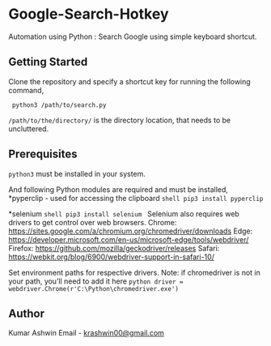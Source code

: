 # Google-Search-Hotkey
Automation using Python : Search Google using simple keyboard shortcut.

## Getting Started
Clone the repository and specify a shortcut key for running the following command,
```shell 
 python3 /path/to/search.py
```
`/path/to/the/directory/` is the directory location, that needs to be uncluttered.

## Prerequisites
`python3` must be installed in your system.

And following Python modules are required and must be installed,
*pyperclip - used for accessing the clipboard
  ```shell pip3 install pyperclip ```

*selenium
  ```shell pip3 install selenium ```
  Selenium also requires web drivers to get control over web browsers.
    Chrome:	https://sites.google.com/a/chromium.org/chromedriver/downloads
    Edge:	https://developer.microsoft.com/en-us/microsoft-edge/tools/webdriver/
    Firefox:	https://github.com/mozilla/geckodriver/releases
    Safari:	https://webkit.org/blog/6900/webdriver-support-in-safari-10/ 
    
   Set environment paths for respective drivers.
   Note: if chromedriver is not in your path, you’ll need to add it here
   ```python driver = webdriver.Chrome(r'C:\Python\chromedriver.exe')```
  

## Author
Kumar Ashwin
Email - krashwin00@gmail.com
